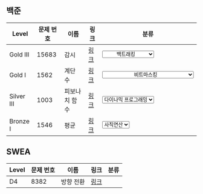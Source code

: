 ## 백준

| Level | 문제 번호 | 이름 | 링크 | 분류 |
|--------|------------|------|------|--------|
| Gold III | 15683 | 감시 | [링크](%EB%B0%B1%EC%A4%80%5CGold%5C15683.%E2%80%85%EA%B0%90%EC%8B%9C%5CREADME.md) | <select style='text-align: center'><option>백트래킹</option><option>브루트포스 알고리즘</option><option>구현</option><option>시뮬레이션</option> </select> |
| Gold I | 1562 | 계단 수 | [링크](%EB%B0%B1%EC%A4%80%5CGold%5C1562.%E2%80%85%EA%B3%84%EB%8B%A8%E2%80%85%EC%88%98%5CREADME.md) | <select style='text-align: center'><option>비트마스킹</option><option>다이나믹 프로그래밍</option><option>비트필드를 이용한 다이나믹 프로그래밍</option> </select> |
| Silver III | 1003 | 피보나치 함수 | [링크](%EB%B0%B1%EC%A4%80%5CSilver%5C1003.%E2%80%85%ED%94%BC%EB%B3%B4%EB%82%98%EC%B9%98%E2%80%85%ED%95%A8%EC%88%98%5CREADME.md) | <select style='text-align: center'><option>다이나믹 프로그래밍</option> </select> |
| Bronze I | 1546 | 평균 | [링크](%EB%B0%B1%EC%A4%80%5CBronze%5C1546.%E2%80%85%ED%8F%89%EA%B7%A0%5CREADME.md) | <select style='text-align: center'><option>사칙연산</option><option>수학</option> </select> |


## SWEA

| Level | 문제 번호 | 이름 | 링크 | 분류 |
|--------|------------|------|------|--------|
| D4 | 8382 | 방향 전환 | [링크](SWEA%5CD4%5C8382.%E2%80%85%EB%B0%A9%ED%96%A5%E2%80%85%EC%A0%84%ED%99%98%5CREADME.md) |  |

